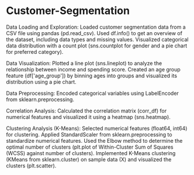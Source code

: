 # Customer-Segmentation
Data Loading and Exploration:
    Loaded customer segmentation data from a CSV file using pandas (pd.read_csv).
    Used df.info() to get an overview of the dataset, including data types and missing values.
    Visualized categorical data distribution with a count plot (sns.countplot for gender and a pie chart for preferred category).

Data Visualization:
    Plotted a line plot (sns.lineplot) to analyze the relationship between income and spending score.
    Created an age group feature (df['age_group']) by binning ages into groups and visualized its distribution using a pie chart.

Data Preprocessing:
    Encoded categorical variables using LabelEncoder from sklearn.preprocessing.

Correlation Analysis:
    Calculated the correlation matrix (corr_df) for numerical features and visualized it using a heatmap (sns.heatmap).

Clustering Analysis (K-Means):
    Selected numerical features (float64, int64) for clustering.
    Applied StandardScaler from sklearn.preprocessing to standardize numerical features.
    Used the Elbow method to determine the optimal number of clusters (plt.plot of Within-Cluster Sum of Squares (WCSS) against number of clusters).
    Implemented K-Means clustering (KMeans from sklearn.cluster) on sample data (X) and visualized the clusters (plt.scatter).
